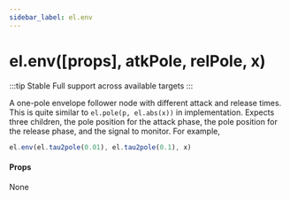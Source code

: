 ```yaml
---
sidebar_label: el.env
---
```


# el.env([props], atkPole, relPole, x)

:::tip Stable
Full support across available targets
:::

A one-pole envelope follower node with different attack and release times. This is
quite similar to `el.pole(p, el.abs(x))` in implementation. Expects three children,
the pole position for the attack phase, the pole position for the release phase, and
the signal to monitor. For example,

```js
el.env(el.tau2pole(0.01), el.tau2pole(0.1), x)
```

#### Props

None
